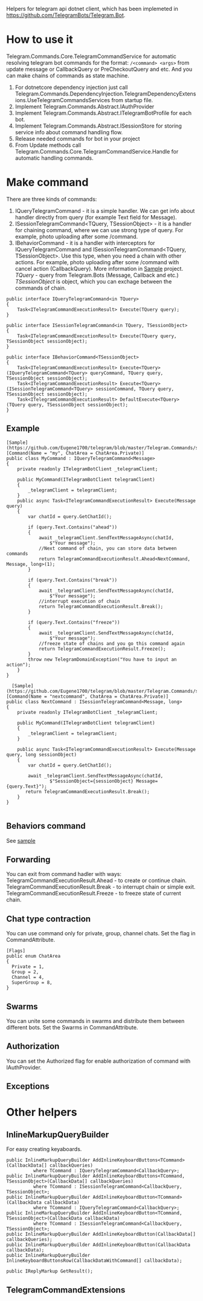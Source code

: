 Helpers for telegram api dotnet client, which has been implemeted in https://github.com/TelegramBots/Telegram.Bot.

# How to use it
Telegram.Commands.Core.TelegramCommandService for automatic resolving telegram bot commands for the format: ```/<command> <args>``` from update message or CallbackQuery or PreCheckoutQuery and etc. And you can make chains of commands as state machine.
  
1. For dotnetcore dependency injection just call Telegram.Commands.DependencyInjection.TelegramDependencyExtensions.UseTelegramCommandsServices from startup file.
2. Implement Telegram.Commands.Abstract.IAuthProvider
3. Implement Telegram.Commands.Abstract.ITelegramBotProfile for each bot.
5. Implement Telegram.Commands.Abstract.ISessionStore for storing service info about command handling flow.
5. Release needed commands for bot in your project
6. From Update methods call Telegram.Commands.Core.TelegramCommandService.Handle for automatic handling commands.

# Make command

There are three kinds of commands:
1. IQueryTelegramCommand<TQuery> - it is a simple handler. We can get info about handler directly from query (for example Text field for Message).
2. ISessionTelegramCommand<TQuery, TSessionObject> - it is a handler for chaining command, where we can use strong type of query. For example, photo uploading after some /command.
3. IBehaviorCommand<TSessionObject> - it is a handler with interceptors for IQueryTelegramCommand<TQuery> and ISessionTelegramCommand<TQuery, TSessionObject>. Use this type, when you need a chain with other actions. For example, photo uploading after some /command with cancel action (CallbackQuery).
More information in [Sample](https://github.com/Eugene1700/telegram/tree/master/Telegram.Commands/src/Telegram.Commands.Samples/SimpleHandlers) project.
*TQuery* - query from Telegram.Bots (Message, Callback and etc.) 
*TSessionObject* is object, which you can exchage between the commands of chain.
  
```
public interface IQueryTelegramCommand<in TQuery>
{
    Task<ITelegramCommandExecutionResult> Execute(TQuery query);
}
  
public interface ISessionTelegramCommand<in TQuery, TSessionObject>
{
    Task<ITelegramCommandExecutionResult> Execute(TQuery query, TSessionObject sessionObject);
}
  
public interface IBehaviorCommand<TSessionObject>
{
    Task<ITelegramCommandExecutionResult> Execute<TQuery>(IQueryTelegramCommand<TQuery> queryCommand, TQuery query, TSessionObject sessionObject);
    Task<ITelegramCommandExecutionResult> Execute<TQuery>(ISessionTelegramCommand<TQuery> sessionCommand, TQuery query, TSessionObject sessionObject);
    Task<ITelegramCommandExecutionResult> DefaultExecute<TQuery>(TQuery query, TSessionObject sessionObject);
}
```

## Example
```
[Sample](https://github.com/Eugene1700/telegram/blob/master/Telegram.Commands/src/Telegram.Commands.Samples/SimpleHandlers/Services/Commands/SendPhotoCommand.cs) 
[Command(Name = "my", ChatArea = ChatArea.Private)]
public class MyCommand : IQueryTelegramCommand<Message>
{
    private readonly ITelegramBotClient _telegramClient;

    public MyCommand(ITelegramBotClient telegramClient)
    {
        _telegramClient = telegramClient;
    }
    public async Task<ITelegramCommandExecutionResult> Execute(Message query)
    {
        var chatId = query.GetChatId();

        if (query.Text.Contains("ahead"))
        {
            await _telegramClient.SendTextMessageAsync(chatId,
                $"Your message");
            //Next command of chain, you can store data between commands
            return TelegramCommandExecutionResult.Ahead<NextCommand, Message, long>(1);
        }

        if (query.Text.Contains("break"))
        {
            await _telegramClient.SendTextMessageAsync(chatId,
                $"Your message");
            //interrupt execution of chain
            return TelegramCommandExecutionResult.Break();
        }

        if (query.Text.Contains("freeze"))
        {
            await _telegramClient.SendTextMessageAsync(chatId,
                $"Your message");
            //freeze state of chains and you go this command again
            return TelegramCommandExecutionResult.Freeze();
        }
        throw new TelegramDomainException("You have to input an action");
    }
}
 
  [Sample](https://github.com/Eugene1700/telegram/blob/master/Telegram.Commands/src/Telegram.Commands.Samples/SimpleHandlers/Services/Commands/GetPhotoSizeSession.cs)
[Command(Name = "nextcommand", ChatArea = ChatArea.Private)]
public class NextCommand : ISessionTelegramCommand<Message, long>
{
    private readonly ITelegramBotClient _telegramClient;

    public MyCommand(ITelegramBotClient telegramClient)
    {
        _telegramClient = telegramClient;
    }
  
    public async Task<ITelegramCommandExecutionResult> Execute(Message query, long sessionObject)
    {
        var chatId = query.GetChatId();
  
        await _telegramClient.SendTextMessageAsync(chatId,
                $"SessionObject={sessionObject} Message={query.Text}");
       return TelegramCommandExecutionResult.Break();
    }
}
    

```
## Behaviors command

See [sample](https://github.com/Eugene1700/telegram/blob/master/Telegram.Commands/src/Telegram.Commands.Samples/SimpleHandlers/Services/Commands/GetPhotoMenuBehavior.cs)
  
## Forwarding
 
You can exit from command hadler with ways:
  TelegramCommandExecutionResult.Ahead - to create or continue chain.
  TelegramCommandExecutionResult.Break  - to interrupt chain or simple exit.
  TelegramCommandExecutionResult.Freeze - to freeze state of current chain. 
  
## Chat type contraction

You can use command only for private, group, channel chats. Set the flag in CommandAttribute.
  
  ```
  [Flags]
  public enum ChatArea
  {
    Private = 1,
    Group = 2,
    Channel = 4,
    SuperGroup = 8,
  }
  ```
  
## Swarms
  
  You can unite some commands in swarms and distribute them between different bots. Set the Swarms in CommandAttribute.
  
## Authorization
  
  You can set the Authorized flag for enable authorization of command with IAuthProvider.

## Exceptions

# Other helpers

## InlineMarkupQueryBuilder
  
For easy creating keyaboards.
  
  ```
  public InlineMarkupQueryBuilder AddInlineKeyboardButtons<TCommand>(CallbackData[] callbackQueries)
            where TCommand : IQueryTelegramCommand<CallbackQuery>;
  public InlineMarkupQueryBuilder AddInlineKeyboardButtons<TCommand, TSessionObject>(CallbackData[] callbackQueries)
            where TCommand : ISessionTelegramCommand<CallbackQuery, TSessionObject>;
  public InlineMarkupQueryBuilder AddInlineKeyboardButton<TCommand>(CallbackData callbackData)
            where TCommand : IQueryTelegramCommand<CallbackQuery>;
  public InlineMarkupQueryBuilder AddInlineKeyboardButton<TCommand, TSessionObject>(CallbackData callbackData)
            where TCommand : ISessionTelegramCommand<CallbackQuery, TSessionObject>;
  public InlineMarkupQueryBuilder AddInlineKeyboardButton(CallbackData[] callbackQueries);
  public InlineMarkupQueryBuilder AddInlineKeyboardButton(CallbackData callbackData);
  public InlineMarkupQueryBuilder InlineKeyboardButtonsRow(CallbackDataWithCommand[] callbackData);
  
  public IReplyMarkup GetResult();
  ```

## TelegramCommandExtensions

